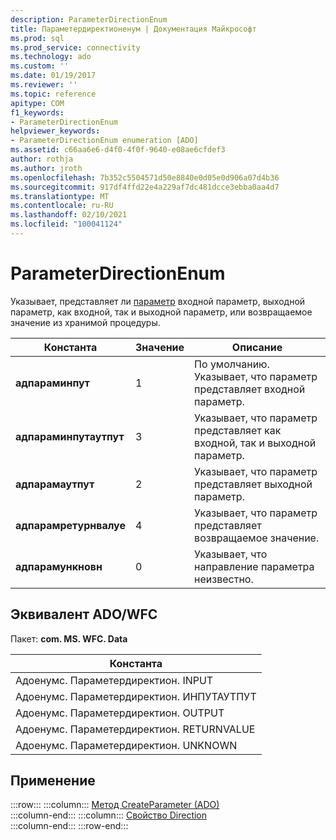 ```yaml
---
description: ParameterDirectionEnum
title: Параметердиректионенум | Документация Майкрософт
ms.prod: sql
ms.prod_service: connectivity
ms.technology: ado
ms.custom: ''
ms.date: 01/19/2017
ms.reviewer: ''
ms.topic: reference
apitype: COM
f1_keywords:
- ParameterDirectionEnum
helpviewer_keywords:
- ParameterDirectionEnum enumeration [ADO]
ms.assetid: c66aa6e6-d4f0-4f0f-9640-e08ae6cfdef3
author: rothja
ms.author: jroth
ms.openlocfilehash: 7b352c5504571d50e8840e0d05e0d906a07d4b36
ms.sourcegitcommit: 917df4ffd22e4a229af7dc481dcce3ebba0aa4d7
ms.translationtype: MT
ms.contentlocale: ru-RU
ms.lasthandoff: 02/10/2021
ms.locfileid: "100041124"
---
```

# <a name="parameterdirectionenum"></a>ParameterDirectionEnum
Указывает, представляет ли [параметр](./parameter-object.md) входной параметр, выходной параметр, как входной, так и выходной параметр, или возвращаемое значение из хранимой процедуры.  
  
|Константа|Значение|Описание|  
|--------------|-----------|-----------------|  
|**адпараминпут**|1|По умолчанию. Указывает, что параметр представляет входной параметр.|  
|**адпараминпутаутпут**|3|Указывает, что параметр представляет как входной, так и выходной параметр.|  
|**адпарамаутпут**|2|Указывает, что параметр представляет выходной параметр.|  
|**адпарамретурнвалуе**|4|Указывает, что параметр представляет возвращаемое значение.|  
|**адпарамункновн**|0|Указывает, что направление параметра неизвестно.|  
  
## <a name="adowfc-equivalent"></a>Эквивалент ADO/WFC  
 Пакет: **com. MS. WFC. Data**  
  
|Константа|  
|--------------|  
|Адоенумс. Параметердиректион. INPUT|  
|Адоенумс. Параметердиректион. ИНПУТАУТПУТ|  
|Адоенумс. Параметердиректион. OUTPUT|  
|Адоенумс. Параметердиректион. RETURNVALUE|  
|Адоенумс. Параметердиректион. UNKNOWN|  
  
## <a name="applies-to"></a>Применение  

:::row:::
    :::column:::
        [Метод CreateParameter (ADO)](./createparameter-method-ado.md)  
    :::column-end:::
    :::column:::
        [Свойство Direction](./direction-property.md)  
    :::column-end:::
:::row-end:::